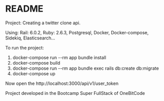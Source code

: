 # README

Project: Creating a twitter clone api.

Using: Rail: 6.0.2, Ruby: 2.6.3, Postgresql, Docker, Docker-compose, Sidekiq, Elasticsearch...

To run the project:

1. docker-compose run --rm app bundle install
2. docker-compose build
3. docker-compose run --rm app bundle exec rails db:create db:migrate
4. docker-compose up

Now open the http://localhost:3000/api/v1/user_token

Project developed in the Bootcamp Super FullStack of OneBitCode
